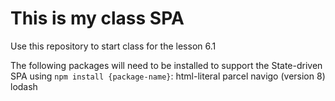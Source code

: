 # This is my class SPA

Use this repository to start class for the lesson 6.1


The following packages will need to be installed to support the State-driven SPA using `npm install {package-name}`:
html-literal
parcel
navigo (version 8)
lodash
